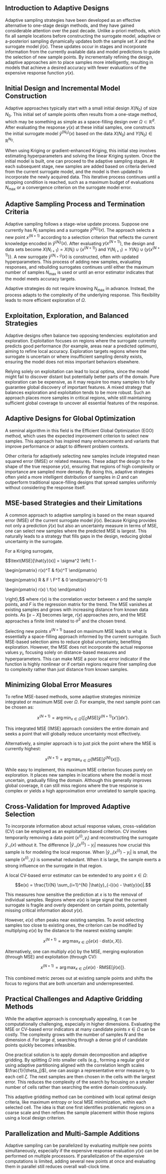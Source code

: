 ## Introduction to Adaptive Designs

Adaptive sampling strategies have been developed as an effective alternative to one-stage design methods, and they have gained considerable attention over the past decade. Unlike a-priori methods, which fix all sample locations before constructing the surrogate model, adaptive or a-posteriori sampling dynamically updates both the sample set $X$ and the surrogate model $\hat{y}(x)$. These updates occur in stages and incorporate information from the currently available data and model predictions to guide the selection of new sample points. By incrementally refining the design, adaptive approaches aim to place samples more intelligently, resulting in models that achieve a desired accuracy with fewer evaluations of the expensive response function $y(x)$.

## Initial Design and Incremental Model Construction

Adaptive approaches typically start with a small initial design $X(N_0)$ of size $N_0$. This initial set of sample points often results from a one-stage method, which may be something as simple as a space-filling design over $\Omega \subset \mathbb{R}^d$. After evaluating the response $y(x)$ at these initial samples, one constructs the initial surrogate model $\hat{y}^{(N_0)}(x)$ based on the data $X(N_0)$ and $Y(N_0) \in \mathbb{R}^{N_0}$.

When using Kriging or gradient-enhanced Kriging, this initial step involves estimating hyperparameters and solving the linear Kriging system. Once the initial model is built, one can proceed to the adaptive sampling stages. At each subsequent stage, new samples are added based on criteria derived from the current surrogate model, and the model is then updated to incorporate the newly acquired data. This iterative process continues until a stopping condition is reached, such as a maximum budget of evaluations $N_{\text{max}}$ or a convergence criterion on the surrogate model error.

## Adaptive Sampling Process and Termination Criteria

Adaptive sampling follows a stage-wise update process. Suppose one currently has $N_i$ samples and a surrogate $\hat{y}^{(N_i)}(x)$. The approach selects a new point $x^{(N+1)}$ according to a selection criterion that reflects the current knowledge encoded in $\hat{y}^{(N_i)}(x)$. After evaluating $y(x^{(N+1)})$, the design and data sets become $X(N_{i+1}) = X(N_i) \cup \{x^{(N+1)}\}$ and $Y(N_{i+1}) = Y(N_i) \cup \{y(x^{(N+1)})\}$. A new surrogate $\hat{y}^{(N_{i+1})}(x)$ is constructed, often with updated hyperparameters. This process of adding new samples, evaluating responses, and rebuilding surrogates continues until either the maximum number of samples $N_{\text{max}}$ is used or until an error estimator indicates that the model meets accuracy targets.

Adaptive strategies do not require knowing $N_{\text{max}}$ in advance. Instead, the process adapts to the complexity of the underlying response. This flexibility leads to more efficient exploration of $\Omega$.

## Exploitation, Exploration, and Balanced Strategies

Adaptive designs often balance two opposing tendencies: exploitation and exploration. Exploitation focuses on regions where the surrogate currently predicts good performance (for example, areas near a predicted optimum), aiming to refine local accuracy. Exploration targets regions where the surrogate is uncertain or where insufficient sampling density exists, ensuring the model does not miss important behaviors elsewhere.

Relying solely on exploitation can lead to local optima, since the model might fail to discover distant but potentially better parts of the domain. Pure exploration can be expensive, as it may require too many samples to fully guarantee global discovery of important features. A mixed strategy that balances exploration and exploitation tends to be more robust. Such an approach places more samples in critical regions, while still maintaining sufficient global coverage to uncover all essential features of the response.

## Adaptive Designs for Global Optimization

A seminal algorithm in this field is the Efficient Global Optimization (EGO) method, which uses the expected improvement criterion to select new samples. This approach has inspired many enhancements and variants that improve performance or adapt to different problem contexts.

Other criteria for adaptively selecting new samples include integrated mean squared error (IMSE) or related measures. These adapt the design to the shape of the true response $y(x)$, ensuring that regions of high complexity or importance are sampled more densely. By doing this, adaptive strategies often yield a more intelligent distribution of samples in $\Omega$ and can outperform traditional space-filling designs that spread samples uniformly without considering the response itself.

## MSE-based Strategies and their Limitations

A common approach to adaptive sampling is based on the mean squared error (MSE) of the current surrogate model $\hat{y}(x)$. Because Kriging provides not only a prediction $\hat{y}(x)$ but also an uncertainty measure in terms of MSE, one can select new samples where the predicted MSE is largest. This naturally leads to a strategy that fills gaps in the design, reducing global uncertainty in the surrogate.

For a Kriging surrogate,

$$\text{MSE}[\hat{y}(x)] = \sigma^2 \left\{ 1 - 

\begin{pmatrix} r(x)^T & f(x)^T \end{pmatrix} 

\begin{pmatrix} R & F \\ F^T & 0 \end{pmatrix}^{-1}

\begin{pmatrix} r(x) \\ f(x) \end{pmatrix}

\right\},$$
where $r(x)$ is the correlation vector between $x$ and the sample points, and $F$ is the regression matrix for the trend. The MSE vanishes at existing samples and grows with increasing distance from known data points. As $\|x - X\|$ becomes large, $r(x)$ approaches zero, and the MSE approaches a finite limit related to $\sigma^2$ and the chosen trend.

Selecting new points $x^{(N+1)}$ based on maximum MSE leads to what is essentially a space-filling approach informed by the current surrogate. Such MSE-based selection aims to reduce global uncertainty, benefiting exploration. However, the MSE does not incorporate the actual response values $y_i$, focusing solely on distance-based measures and hyperparameters. This can make MSE a poor local error indicator if the function is highly nonlinear or if certain regions require finer sampling due to complexity rather than just distance from known samples.

## Minimizing Global Error Measures

To refine MSE-based methods, some adaptive strategies minimize integrated or maximum MSE over $\Omega$. For example, the next sample point can be chosen as:

$$x^{(N+1)} = \arg \min_{x \in \Omega} \left\{ \int_\Omega \text{MSE}[\hat{y}^{(N+1)}(x')] dx' \right\}.$$

This integrated MSE (IMSE) approach considers the entire domain and seeks a point that will globally reduce uncertainty most effectively.

Alternatively, a simpler approach is to just pick the point where the MSE is currently highest:

$$x^{(N+1)} = \arg \max_{x \in \Omega} \left\{ \text{MSE}[\hat{y}^{(N)}(x)] \right\}.$$

While easy to implement, this maximum MSE criterion focuses purely on exploration. It places new samples in locations where the model is most uncertain, gradually filling the domain. Although this generally improves global coverage, it can still miss regions where the true response is complex or yields a high approximation error unrelated to sample spacing.

## Cross-Validation for Improved Adaptive Selection

To incorporate information about actual response values, cross-validation (CV) can be employed as an exploitation-based criterion. CV involves temporarily removing a data point $(x^{(i)}, y_i)$ and reconstructing the surrogate $\hat{y}_{-i}(x)$ without it. The difference $|\hat{y}_{-i}(x^{(i)}) - y_i|$ measures how crucial this sample is for modeling the local response. When $|\hat{y}_{-i}(x^{(i)}) - y_i|$ is small, the sample $(x^{(i)}, y_i)$ is somewhat redundant. When it is large, the sample exerts a strong influence on the surrogate in that region.

A local CV-based error estimator can be extended to any point $x \in \Omega$:

$$e(x) = \frac{1}{N} \sum_{i=1}^{N} |\hat{y}_{-i}(x) - \hat{y}(x)|.$$

This measures how sensitive the prediction at $x$ is to the removal of individual samples. Regions where $e(x)$ is large signal that the current surrogate is fragile and overly dependent on certain points, potentially missing critical information about $y(x)$.

However, $e(x)$ often peaks near existing samples. To avoid selecting samples too close to existing ones, the criterion can be modified by multiplying $e(x)$ by the distance to the nearest existing sample:

$$x^{(N+1)} = \arg \max_{x \in \Omega} \{e(x) \cdot \text{dist}(x, X)\}.$$

Alternatively, one can multiply $e(x)$ by the MSE, merging exploration (through MSE) and exploitation (through CV):

$$x^{(N+1)} = \arg \max_{x \in \Omega} \{e(x) \cdot \text{RMSE}[\hat{y}(x)]\}.$$

This combined metric zeroes out at existing sample points and shifts the focus to regions that are both uncertain and underrepresented.

## Practical Challenges and Adaptive Gridding Methods

While the adaptive approach is conceptually appealing, it can be computationally challenging, especially in higher dimensions. Evaluating the MSE or CV-based error indicators at many candidate points $x \in \Omega$ can be costly. The complexity grows with the number of samples $N$ and the dimension $d$. For large $d$, searching through a dense grid of candidate points quickly becomes infeasible.

One practical solution is to apply domain decomposition and adaptive gridding. By splitting $\Omega$ into smaller cells (e.g., forming a regular grid or using adaptive partitioning aligned with the correlation length scales $\frac{1}{\theta_j}$), one can assign a representative error measure $\eta_\zeta$ to each cell $\zeta$. The next samples are then chosen in the cells with the largest error. This reduces the complexity of the search by focusing on a smaller number of cells rather than searching the entire domain continuously.

This adaptive gridding method can be combined with local optimal design criteria, like maximum entropy or local MSE minimization, within each selected cell. The idea is that one first identifies problematic regions on a coarse scale and then refines the sample placement within those regions using a local design criterion.

## Parallelization and Multi-Sample Additions

Adaptive sampling can be parallelized by evaluating multiple new points simultaneously, especially if the expensive response evaluation $y(x)$ can be performed on multiple processors. If parallelization of the expensive computations is limited, adding several new points at once and evaluating them in parallel still reduces overall wall-clock time.
